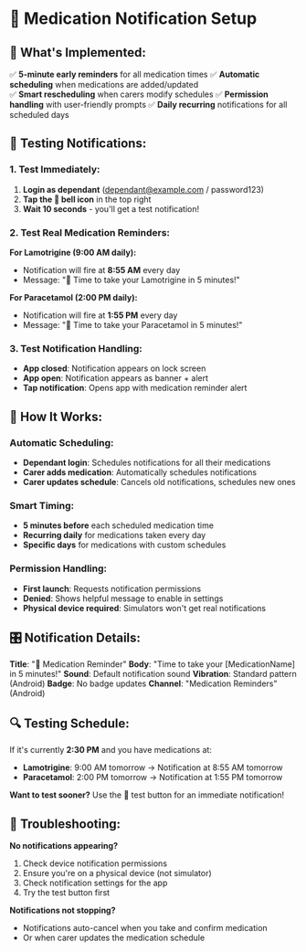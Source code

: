 # 📱 Medication Notification Setup

## 🎯 What's Implemented:

✅ **5-minute early reminders** for all medication times
✅ **Automatic scheduling** when medications are added/updated  
✅ **Smart rescheduling** when carers modify schedules
✅ **Permission handling** with user-friendly prompts
✅ **Daily recurring** notifications for all scheduled days

## 📱 Testing Notifications:

### **1. Test Immediately:**
1. **Login as dependant** (dependant@example.com / password123)
2. **Tap the 🔔 bell icon** in the top right
3. **Wait 10 seconds** - you'll get a test notification!

### **2. Test Real Medication Reminders:**

**For Lamotrigine (9:00 AM daily):**
- Notification will fire at **8:55 AM** every day
- Message: "💊 Time to take your Lamotrigine in 5 minutes!"

**For Paracetamol (2:00 PM daily):** 
- Notification will fire at **1:55 PM** every day
- Message: "💊 Time to take your Paracetamol in 5 minutes!"

### **3. Test Notification Handling:**
- **App closed**: Notification appears on lock screen
- **App open**: Notification appears as banner + alert
- **Tap notification**: Opens app with medication reminder alert

## 🔧 How It Works:

### **Automatic Scheduling:**
- **Dependant login**: Schedules notifications for all their medications
- **Carer adds medication**: Automatically schedules notifications
- **Carer updates schedule**: Cancels old notifications, schedules new ones

### **Smart Timing:**
- **5 minutes before** each scheduled medication time
- **Recurring daily** for medications taken every day
- **Specific days** for medications with custom schedules

### **Permission Handling:**
- **First launch**: Requests notification permissions
- **Denied**: Shows helpful message to enable in settings
- **Physical device required**: Simulators won't get real notifications

## 🎛️ Notification Details:

**Title**: "💊 Medication Reminder"
**Body**: "Time to take your [MedicationName] in 5 minutes!"
**Sound**: Default notification sound
**Vibration**: Standard pattern (Android)
**Badge**: No badge updates
**Channel**: "Medication Reminders" (Android)

## 🔍 Testing Schedule:

If it's currently **2:30 PM** and you have medications at:
- **Lamotrigine**: 9:00 AM tomorrow → Notification at 8:55 AM tomorrow
- **Paracetamol**: 2:00 PM tomorrow → Notification at 1:55 PM tomorrow

**Want to test sooner?** Use the 🔔 test button for an immediate notification!

## 🚨 Troubleshooting:

**No notifications appearing?**
1. Check device notification permissions
2. Ensure you're on a physical device (not simulator)
3. Check notification settings for the app
4. Try the test button first

**Notifications not stopping?**
- Notifications auto-cancel when you take and confirm medication
- Or when carer updates the medication schedule